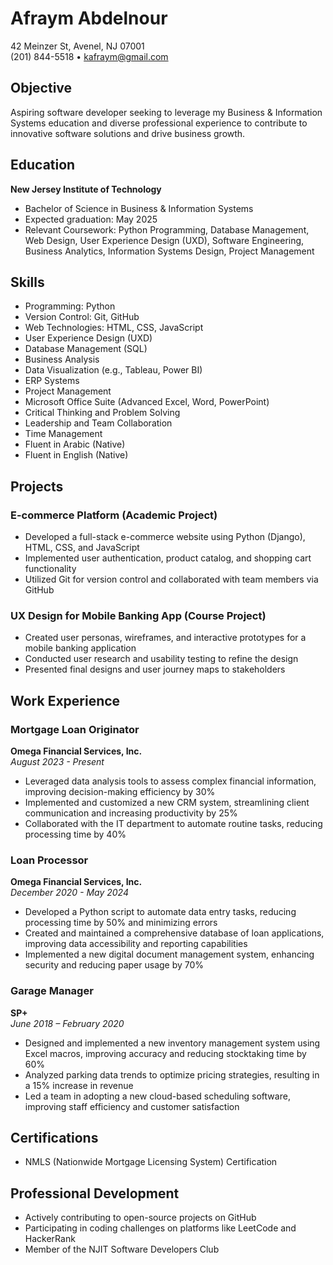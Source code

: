 # Afraym Abdelnour

42 Meinzer St, Avenel, NJ 07001  
(201) 844-5518 • kafraym@gmail.com

## Objective
Aspiring software developer seeking to leverage my Business & Information Systems education and diverse professional experience to contribute to innovative software solutions and drive business growth.

## Education

**New Jersey Institute of Technology**
- Bachelor of Science in Business & Information Systems
- Expected graduation: May 2025
- Relevant Coursework: Python Programming, Database Management, Web Design, User Experience Design (UXD), Software Engineering, Business Analytics, Information Systems Design, Project Management

## Skills

- Programming: Python
- Version Control: Git, GitHub
- Web Technologies: HTML, CSS, JavaScript
- User Experience Design (UXD)
- Database Management (SQL)
- Business Analysis
- Data Visualization (e.g., Tableau, Power BI)
- ERP Systems
- Project Management
- Microsoft Office Suite (Advanced Excel, Word, PowerPoint)
- Critical Thinking and Problem Solving
- Leadership and Team Collaboration
- Time Management
- Fluent in Arabic (Native)
- Fluent in English (Native)

## Projects

### E-commerce Platform (Academic Project)
- Developed a full-stack e-commerce website using Python (Django), HTML, CSS, and JavaScript
- Implemented user authentication, product catalog, and shopping cart functionality
- Utilized Git for version control and collaborated with team members via GitHub

### UX Design for Mobile Banking App (Course Project)
- Created user personas, wireframes, and interactive prototypes for a mobile banking application
- Conducted user research and usability testing to refine the design
- Presented final designs and user journey maps to stakeholders

## Work Experience

### Mortgage Loan Originator
**Omega Financial Services, Inc.**  
*August 2023 - Present*

- Leveraged data analysis tools to assess complex financial information, improving decision-making efficiency by 30%
- Implemented and customized a new CRM system, streamlining client communication and increasing productivity by 25%
- Collaborated with the IT department to automate routine tasks, reducing processing time by 40%

### Loan Processor
**Omega Financial Services, Inc.**  
*December 2020 - May 2024*

- Developed a Python script to automate data entry tasks, reducing processing time by 50% and minimizing errors
- Created and maintained a comprehensive database of loan applications, improving data accessibility and reporting capabilities
- Implemented a new digital document management system, enhancing security and reducing paper usage by 70%

### Garage Manager
**SP+**  
*June 2018 – February 2020*

- Designed and implemented a new inventory management system using Excel macros, improving accuracy and reducing stocktaking time by 60%
- Analyzed parking data trends to optimize pricing strategies, resulting in a 15% increase in revenue
- Led a team in adopting a new cloud-based scheduling software, improving staff efficiency and customer satisfaction

## Certifications

- NMLS (Nationwide Mortgage Licensing System) Certification

## Professional Development

- Actively contributing to open-source projects on GitHub
- Participating in coding challenges on platforms like LeetCode and HackerRank
- Member of the NJIT Software Developers Club
